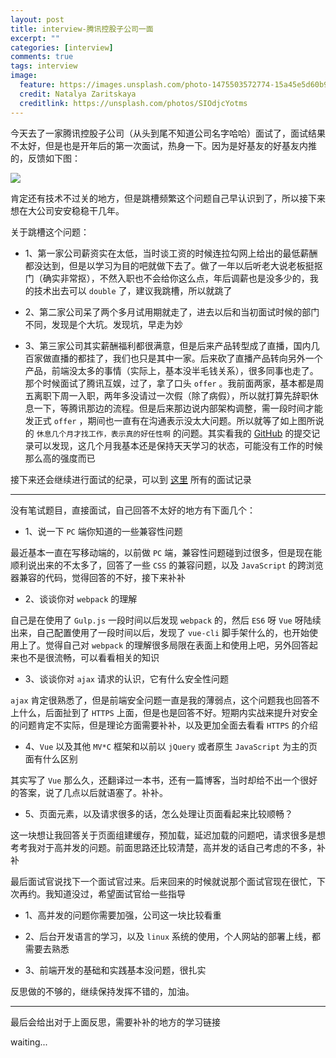 ```yaml
---
layout: post
title: interview-腾讯控股子公司一面
excerpt: ""
categories: [interview]
comments: true
tags: interview
image:
  feature: https://images.unsplash.com/photo-1475503572774-15a45e5d60b9?dpr=2&auto=format&fit=crop&w=767&h=511&q=80&cs=tinysrgb&crop=
  credit: Natalya Zaritskaya
  creditlink: https://unsplash.com/photos/SIOdjcYotms
---
```


今天去了一家腾讯控股子公司（从头到尾不知道公司名字哈哈）面试了，面试结果不太好，但是也是开年后的第一次面试，热身一下。因为是好基友的好基友内推的，反馈如下图：

![](http://okwtb01kd.bkt.clouddn.com/diary-13-1.png)

肯定还有技术不过关的地方，但是跳槽频繁这个问题自己早认识到了，所以接下来想在大公司安安稳稳干几年。

关于跳槽这个问题：

* 1、第一家公司薪资实在太低，当时谈工资的时候连拉勾网上给出的最低薪酬都没达到，但是以学习为目的吧就做下去了。做了一年以后听老大说老板挺抠门（确实非常抠），不然入职也不会给你这么点，年后调薪也是没多少的，我的技术出去可以 `double` 了，建议我跳槽，所以就跳了

* 2、第二家公司呆了两个多月试用期就走了，进去以后和当初面试时候的部门不同，发现是个大坑。发现坑，早走为妙

* 3、第三家公司其实薪酬福利都很满意，但是后来产品转型成了直播，国内几百家做直播的都挂了，我们也只是其中一家。后来砍了直播产品转向另外一个产品，前端没太多的事情（实际上，基本没半毛钱关系），很多同事也走了。那个时候面试了腾讯互娱，过了，拿了口头 `offer` 。我前面两家，基本都是周五离职下周一入职，两年多没请过一次假（除了病假），所以就打算先辞职休息一下，等腾讯那边的流程。但是后来那边说内部架构调整，需一段时间才能发正式 `offer` ，期间也一直有在沟通表示没太大问题。所以就等了如上图所说的 `休息几个月才找工作，表示真的好任性啊` 的问题。其实看我的 [GitHub](https://github.com/cody1991) 的提交记录可以发现，这几个月我基本还是保持天天学习的状态，可能没有工作的时候那么高的强度而已

接下来还会继续进行面试的纪录，可以到 [这里](https://cody1991.github.io/diary/tags/#interview) 所有的面试记录

---

没有笔试题目，直接面试，自己回答不太好的地方有下面几个：

* 1、说一下 `PC` 端你知道的一些兼容性问题 

最近基本一直在写移动端的，以前做 `PC` 端，兼容性问题碰到过很多，但是现在能顺利说出来的不太多了，回答了一些 `CSS` 的兼容问题，以及 `JavaScript` 的跨浏览器兼容的代码，觉得回答的不好，接下来补补

* 2、谈谈你对 `webpack` 的理解 

自己是在使用了 `Gulp.js` 一段时间以后发现 `webpack` 的，然后 `ES6` 呀 `Vue` 呀陆续出来，自己配置使用了一段时间以后，发现了 `vue-cli` 脚手架什么的，也开始使用上了。觉得自己对 `webpack` 的理解很多局限在表面上和使用上吧，另外回答起来也不是很流畅，可以看看相关的知识

* 3、谈谈你对 `ajax` 请求的认识，它有什么安全性问题 

`ajax` 肯定很熟悉了，但是前端安全问题一直是我的薄弱点，这个问题我也回答不上什么，后面扯到了 `HTTPS` 上面，但是也是回答不好。短期内实战来提升对安全的问题肯定不实际，但是理论方面需要补补，以及更加全面去看看 `HTTPS` 的介绍

* 4、`Vue` 以及其他 `MV*C` 框架和以前以 `jQuery` 或者原生 `JavaScript` 为主的页面有什么区别 

其实写了 `Vue` 那么久，还翻译过一本书，还有一篇博客，当时却给不出一个很好的答案，说了几点以后就语塞了。补补。

* 5、页面元素，以及请求很多的话，怎么处理让页面看起来比较顺畅？

这一块想让我回答关于页面组建缓存，预加载，延迟加载的问题吧，请求很多是想考考我对于高并发的问题。前面思路还比较清楚，高并发的话自己考虑的不多，补补

最后面试官说找下一个面试官过来。后来回来的时候就说那个面试官现在很忙，下次再约。我知道没过，希望面试官给一些指导

* 1、高并发的问题你需要加强，公司这一块比较看重

* 2、后台开发语言的学习，以及 `linux` 系统的使用，个人网站的部署上线，都需要去熟悉

* 3、前端开发的基础和实践基本没问题，很扎实

反思做的不够的，继续保持发挥不错的，加油。

---

最后会给出对于上面反思，需要补补的地方的学习链接

waiting...
